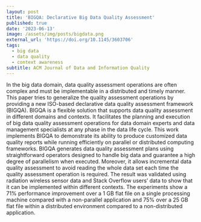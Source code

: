 ```yaml
---
layout: post
title: 'BIGQA: Declarative Big Data Quality Assessment'
published: true
date: '2023-06-13'
image: /assets/img/posts/bigdata.png
external_url: 'https://doi.org/10.1145/3603706'
tags:
  - big data
  - data quality
  - context awareness
subtitle: ACM Journal of Data and Information Quality
---
```

In the big data domain, data quality assessment operations are often complex and must be implementable in a distributed and timely manner. This paper tries to generalize the quality assessment operations by providing a new ISO-based declarative data quality assessment framework (BIGQA). BIGQA is a flexible solution that supports data quality assessment in different domains and contexts. It facilitates the planning and execution of big data quality assessment operations for data domain experts and data management specialists at any phase in the data life cycle. This work implements BIGQA to demonstrate its ability to produce customized data quality reports while running efficiently on parallel or distributed computing frameworks. BIGQA generates data quality assessment plans using straightforward operators designed to handle big data and guarantee a high degree of parallelism when executed. Moreover, it allows incremental data quality assessment to avoid reading the whole data set each time the quality assessment operation is required. The result was validated using radiation wireless sensor data and Stack Overflow users’ data to show that it can be implemented within different contexts. The experiments show a 71% performance improvement over a 1 GB flat file on a single processing machine compared with a non-parallel application and 75% over a 25 GB flat file within a distributed environment compared to a non-distributed application.
